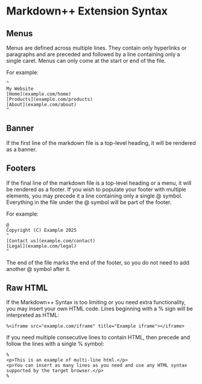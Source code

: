 # Markdown++ Extension Syntax

## Menus

Menus are defined across multiple lines. They contain only hyperlinks or paragraphs and are preceded and followed by a line containing only a single caret. Menus can only come at the start or end of the file.

For example:

```
^
My Website
[Home](example.com/home)
[Products](example.com/products)
[About](example.com/about)
^
```

## Banner

If the first line of the markdown file is a top-level heading, it will be rendered as a banner.

## Footers

If the final line of the markdown file is a top-level heading or a menu, it will be rendered as a footer.
If you wish to populate your footer with multiple elements, you may precede it a line containing only a single @ symbol.
Everything in the file under the @ symbol will be part of the footer.

For example:

```
@
Copyright (C) Example 2025
^
[Contact us](example.com/contact)
[Legal](example.com/legal)
^
```

The end of the file marks the end of the footer, so you do not need to add another @ symbol after it.

## Raw HTML

If the Markdown++ Syntax is too limiting or you need extra functionality, you may insert your own HTML code.
Lines beginning with a % sign will be interpreted as HTML:

```
%<iframe src="example.com/iframe" title="Example iframe"></iframe>
```

If you need multiple consecutive lines to contain HTML, then precede and follow the lines with a single % symbol:

```
%
<p>This is an example of multi-line html.</p>
<p>You can insert as many lines as you need and use any HTML syntax supported by the target browser.</p>
%
```